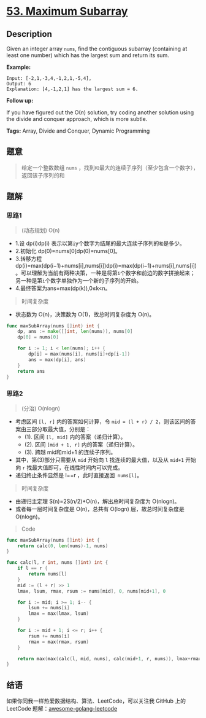 # [53. Maximum Subarray][title]

## Description

Given an integer array `nums`, find the contiguous subarray (containing at least one number) which has the largest sum and return its sum.

**Example:**

```
Input: [-2,1,-3,4,-1,2,1,-5,4],
Output: 6
Explanation: [4,-1,2,1] has the largest sum = 6.
```

**Follow up:**

If you have figured out the O(*n*) solution, try coding another solution using the divide and conquer approach, which is more subtle.

**Tags:** Array, Divide and Conquer, Dynamic Programming

## 题意
> 给定一个整数数组 `nums` ，找到`和`最大的连续子序列（至少包含一个数字），返回该子序列的和 

## 题解
### 思路1
> (动态规划) O(n)

- 1.设 dp(i)dp(i) 表示以第`i`y个数字为结尾的最大连续子序列的`和`是多少。
- 2.初始化 dp(0)=nums[0]dp(0)=nums[0]。
- 3.转移方程 dp(i)=max(dp(i−1)+nums[i],nums[i])dp(i)=max(dp(i−1)+nums[i],nums[i])。可以理解为当前有两种决策，一种是将第`i`个数字和前边的数字拼接起来；另一种是第`i`个数字单独作为一个新的子序列的开始。
- 4.最终答案为ans=max(dp(k)),0≤k<n。

> 时间复杂度
- 状态数为 O(n)，决策数为 O(1)，故总时间复杂度为 O(n)。

```go
func maxSubArray(nums []int) int {
	dp, ans := make([]int, len(nums)), nums[0]
	dp[0] = nums[0]

	for i := 1; i < len(nums); i++ {
		dp[i] = max(nums[i], nums[i]+dp[i-1])
		ans = max(dp[i], ans)
	}
	return ans
}
```
### 思路2
> (分治) O(nlogn)

- 考虑区间 `[l, r]` 内的答案如何计算，令 `mid = (l + r) / 2`，则该区间的答案由三部分取最大值，分别是：
    - (1). 区间 `[l, mid]` 内的答案（递归计算）。
    - (2). 区间 `[mid + 1, r]` 内的答案（递归计算）。
    - (3). 跨越 mid和mid+1 的连续子序列。
- 其中，第(3)部分只需要从 `mid` 开始向 `l` 找连续的最大值，以及从 `mid+1` 开始向 `r` 找最大值即可，在线性时间内可以完成。
- 递归终止条件显然是 l==r ，此时直接返回` nums[l]`。

> 时间复杂度

- 由递归主定理 S(n)=2S(n/2)+O(n)，解出总时间复杂度为 O(nlogn)。
- 或者每一层时间复杂度是 O(n)，总共有 O(logn) 层，故总时间复杂度是 O(nlogn)。

> Code
```go
func maxSubArray(nums []int) int {
	return calc(0, len(nums)-1, nums)
}

func calc(l, r int, nums []int) int {
	if l == r {
		return nums[l]
	}
	mid := (l + r) >> 1
	lmax, lsum, rmax, rsum := nums[mid], 0, nums[mid+1], 0

	for i := mid; i >= 1; i-- {
		lsum += nums[i]
		lmax = max(lmax, lsum)
	}

	for i := mid + 1; i <= r; i++ {
		rsum += nums[i]
		rmax = max(rmax, rsum)
	}

	return max(max(calc(l, mid, nums), calc(mid+1, r, nums)), lmax+rmax)
}

```


## 结语

如果你同我一样热爱数据结构、算法、LeetCode，可以关注我 GitHub 上的 LeetCode 题解：[awesome-golang-leetcode][me]

[title]: https://leetcode.com/problems/maximum-subarray/description/
[me]: https://github.com/kylesliu/awesome-golang-algorithm

